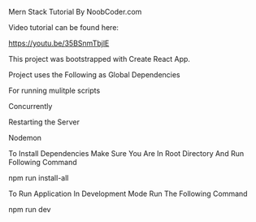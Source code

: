 Mern Stack Tutorial By NoobCoder.com

Video tutorial can be found here:

https://youtu.be/35BSnmTbjlE

This project was bootstrapped with Create React App.

Project uses the Following as Global Dependencies

For running mulitple scripts

Concurrently

Restarting the Server

Nodemon

To Install Dependencies Make Sure You Are In Root Directory And Run Following Command

npm run install-all

To Run Application In Development Mode Run The Following Command

npm run dev
